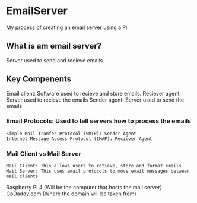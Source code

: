 # EmailServer
My process of creating an email server using a Pi
## What is am email server? 
  Server used to send and recieve emails.
## Key Compenents
  Email client: Software used to recieve and store emails.
  Reciever agent: Server used to recieve the emails
  Sender agent: Server used to send the emails
  ### Email Protocols: Used to tell servers how to process the emails
    Simple Mail Tranfer Protocol (SMTP): Sender Agent
    Internet Message Access Protocol (IMAP): Reciever Agent
  ### Mail Client vs Mail Server
    Mail Client: This allows users to retieve, store and format emails
    Mail Server: This uses email protocols to move email messages between mail clients
  Raspberry Pi 4 (Will be the computer that hosts the mail server)
  GoDaddy.com (Where the domain will be taken from)
